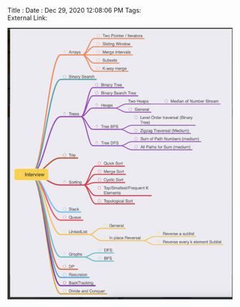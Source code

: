 Title : 
Date : Dec 29, 2020 12:08:06 PM 
Tags:  
External Link:  

![](Images/2020-12-29-12-10-44.png)

